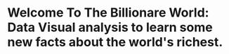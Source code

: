 <h1>Welcome To The Billionare World: Data Visual analysis to learn some new facts about the world's richest.</h1>


